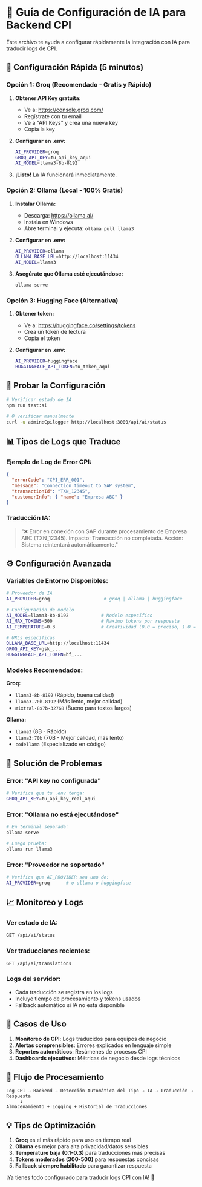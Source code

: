 # 🤖 Guía de Configuración de IA para Backend CPI

Este archivo te ayuda a configurar rápidamente la integración con IA para traducir logs de CPI.

## 🚀 Configuración Rápida (5 minutos)

### Opción 1: Groq (Recomendado - Gratis y Rápido)

1. **Obtener API Key gratuita:**
   - Ve a: https://console.groq.com/
   - Regístrate con tu email
   - Ve a "API Keys" y crea una nueva key
   - Copia la key

2. **Configurar en .env:**
   ```bash
   AI_PROVIDER=groq
   GROQ_API_KEY=tu_api_key_aqui
   AI_MODEL=llama3-8b-8192
   ```

3. **¡Listo!** La IA funcionará inmediatamente.

### Opción 2: Ollama (Local - 100% Gratis)

1. **Instalar Ollama:**
   - Descarga: https://ollama.ai/
   - Instala en Windows
   - Abre terminal y ejecuta: `ollama pull llama3`

2. **Configurar en .env:**
   ```bash
   AI_PROVIDER=ollama
   OLLAMA_BASE_URL=http://localhost:11434
   AI_MODEL=llama3
   ```

3. **Asegúrate que Ollama esté ejecutándose:**
   ```bash
   ollama serve
   ```

### Opción 3: Hugging Face (Alternativa)

1. **Obtener token:**
   - Ve a: https://huggingface.co/settings/tokens
   - Crea un token de lectura
   - Copia el token

2. **Configurar en .env:**
   ```bash
   AI_PROVIDER=huggingface
   HUGGINGFACE_API_TOKEN=tu_token_aqui
   ```

## 🧪 Probar la Configuración

```bash
# Verificar estado de IA
npm run test:ai

# O verificar manualmente
curl -u admin:Cpilogger http://localhost:3000/api/ai/status
```

## 📊 Tipos de Logs que Traduce

### Ejemplo de Log de Error CPI:
```json
{
  "errorCode": "CPI_ERR_001",
  "message": "Connection timeout to SAP system",
  "transactionId": "TXN_12345",
  "customerInfo": { "name": "Empresa ABC" }
}
```

### Traducción IA:
> "❌ Error en conexión con SAP durante procesamiento de Empresa ABC (TXN_12345). 
> Impacto: Transacción no completada. Acción: Sistema reintentará automáticamente."

## ⚙️ Configuración Avanzada

### Variables de Entorno Disponibles:
```bash
# Proveedor de IA
AI_PROVIDER=groq                    # groq | ollama | huggingface

# Configuración de modelo
AI_MODEL=llama3-8b-8192            # Modelo específico
AI_MAX_TOKENS=500                  # Máximo tokens por respuesta
AI_TEMPERATURE=0.3                 # Creatividad (0.0 = preciso, 1.0 = creativo)

# URLs específicas
OLLAMA_BASE_URL=http://localhost:11434
GROQ_API_KEY=gsk_...
HUGGINGFACE_API_TOKEN=hf_...
```

### Modelos Recomendados:

**Groq:**
- `llama3-8b-8192` (Rápido, buena calidad)
- `llama3-70b-8192` (Más lento, mejor calidad)
- `mixtral-8x7b-32768` (Bueno para textos largos)

**Ollama:**
- `llama3` (8B - Rápido)
- `llama3:70b` (70B - Mejor calidad, más lento)
- `codellama` (Especializado en código)

## 🔧 Solución de Problemas

### Error: "API key no configurada"
```bash
# Verifica que tu .env tenga:
GROQ_API_KEY=tu_api_key_real_aqui
```

### Error: "Ollama no está ejecutándose"
```bash
# En terminal separada:
ollama serve

# Luego prueba:
ollama run llama3
```

### Error: "Proveedor no soportado"
```bash
# Verifica que AI_PROVIDER sea uno de:
AI_PROVIDER=groq      # o ollama o huggingface
```

## 📈 Monitoreo y Logs

### Ver estado de IA:
```bash
GET /api/ai/status
```

### Ver traducciones recientes:
```bash
GET /api/ai/translations
```

### Logs del servidor:
- Cada traducción se registra en los logs
- Incluye tiempo de procesamiento y tokens usados
- Fallback automático si IA no está disponible

## 🎯 Casos de Uso

1. **Monitoreo de CPI**: Logs traducidos para equipos de negocio
2. **Alertas comprensibles**: Errores explicados en lenguaje simple
3. **Reportes automáticos**: Resúmenes de procesos CPI
4. **Dashboards ejecutivos**: Métricas de negocio desde logs técnicos

## 🔄 Flujo de Procesamiento

```
Log CPI → Backend → Detección Automática del Tipo → IA → Traducción → Respuesta
     ↓
Almacenamiento + Logging + Historial de Traducciones
```

## 💡 Tips de Optimización

1. **Groq** es el más rápido para uso en tiempo real
2. **Ollama** es mejor para alta privacidad/datos sensibles
3. **Temperature baja (0.1-0.3)** para traducciones más precisas
4. **Tokens moderados (300-500)** para respuestas concisas
5. **Fallback siempre habilitado** para garantizar respuesta

¡Ya tienes todo configurado para traducir logs CPI con IA! 🎉